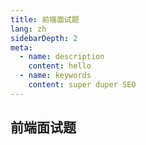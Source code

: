 ```yaml
---
title: 前端面试题 
lang: zh
sidebarDepth: 2
meta:
  - name: description
    content: hello
  - name: keywords
    content: super duper SEO
---
```


## 前端面试题
